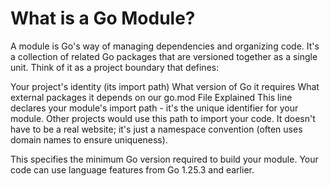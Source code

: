 
# What is a Go Module?
A module is Go's way of managing dependencies and organizing code. It's a collection of related Go packages that are versioned together as a single unit. Think of it as a project boundary that defines:

Your project's identity (its import path)
What version of Go it requires
What external packages it depends on
our go.mod File Explained
This line declares your module's import path - it's the unique identifier for your module. Other projects would use this path to import your code. It doesn't have to be a real website; it's just a namespace convention (often uses domain names to ensure uniqueness).

This specifies the minimum Go version required to build your module. Your code can use language features from Go 1.25.3 and earlier.